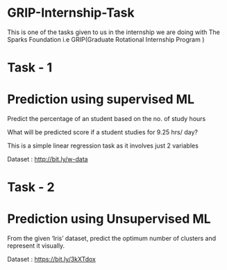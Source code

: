 # GRIP-Internship-Task
This is one of the tasks given to us in the internship we are doing with The Sparks Foundation i.e GRIP(Graduate Rotational Internship Program )
# Task - 1
# Prediction using supervised ML
Predict the percentage of an student based on the no. of study hours

What will be predicted score if a student studies for 9.25 hrs/ day?

This is a simple linear regression task as it involves just 2 variables

Dataset : http://bit.ly/w-data
# Task - 2
# Prediction using Unsupervised ML
From the given ‘Iris’ dataset, predict the optimum number of clusters and represent it visually.

Dataset : https://bit.ly/3kXTdox
